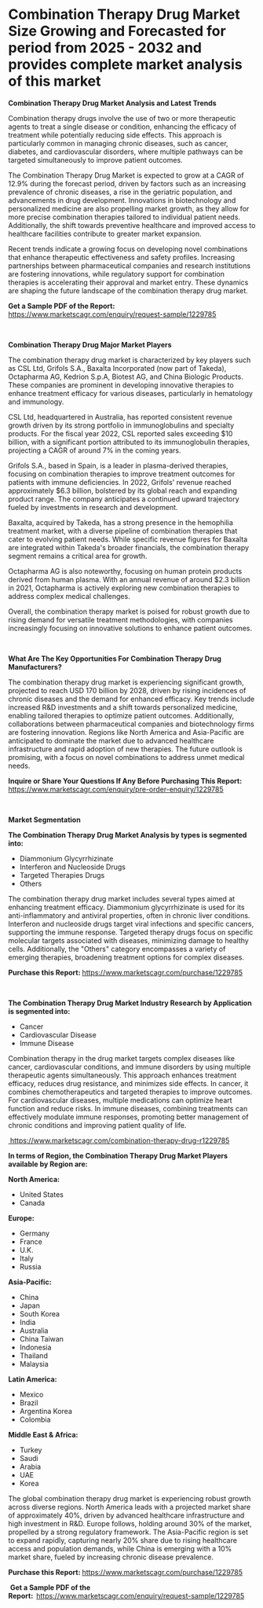<p><h1>Combination Therapy Drug Market Size Growing and Forecasted for period from 2025 - 2032 and provides complete market analysis of this market</h1></p><p><strong>Combination Therapy Drug Market Analysis and Latest Trends</strong></p>
<p><p>Combination therapy drugs involve the use of two or more therapeutic agents to treat a single disease or condition, enhancing the efficacy of treatment while potentially reducing side effects. This approach is particularly common in managing chronic diseases, such as cancer, diabetes, and cardiovascular disorders, where multiple pathways can be targeted simultaneously to improve patient outcomes.</p><p>The Combination Therapy Drug Market is expected to grow at a CAGR of 12.9% during the forecast period, driven by factors such as an increasing prevalence of chronic diseases, a rise in the geriatric population, and advancements in drug development. Innovations in biotechnology and personalized medicine are also propelling market growth, as they allow for more precise combination therapies tailored to individual patient needs. Additionally, the shift towards preventive healthcare and improved access to healthcare facilities contribute to greater market expansion.</p><p>Recent trends indicate a growing focus on developing novel combinations that enhance therapeutic effectiveness and safety profiles. Increasing partnerships between pharmaceutical companies and research institutions are fostering innovations, while regulatory support for combination therapies is accelerating their approval and market entry. These dynamics are shaping the future landscape of the combination therapy drug market.</p></p>
<p><strong>Get a Sample PDF of the Report:&nbsp;</strong> <a href="https://www.marketscagr.com/enquiry/request-sample/1229785?utm_campaign=3077&utm_medium=2&utm_source=Github&utm_content=ia&utm_term=19042025&utm_id=combination-therapy-drug">https://www.marketscagr.com/enquiry/request-sample/1229785</a></p>
<p>&nbsp;</p>
<p><strong>Combination Therapy Drug Major Market Players</strong></p>
<p><p>The combination therapy drug market is characterized by key players such as CSL Ltd, Grifols S.A., Baxalta Incorporated (now part of Takeda), Octapharma AG, Kedrion S.p.A, Biotest AG, and China Biologic Products. These companies are prominent in developing innovative therapies to enhance treatment efficacy for various diseases, particularly in hematology and immunology.</p><p>CSL Ltd, headquartered in Australia, has reported consistent revenue growth driven by its strong portfolio in immunoglobulins and specialty products. For the fiscal year 2022, CSL reported sales exceeding $10 billion, with a significant portion attributed to its immunoglobulin therapies, projecting a CAGR of around 7% in the coming years.</p><p>Grifols S.A., based in Spain, is a leader in plasma-derived therapies, focusing on combination therapies to improve treatment outcomes for patients with immune deficiencies. In 2022, Grifols' revenue reached approximately $6.3 billion, bolstered by its global reach and expanding product range. The company anticipates a continued upward trajectory fueled by investments in research and development.</p><p>Baxalta, acquired by Takeda, has a strong presence in the hemophilia treatment market, with a diverse pipeline of combination therapies that cater to evolving patient needs. While specific revenue figures for Baxalta are integrated within Takeda's broader financials, the combination therapy segment remains a critical area for growth.</p><p>Octapharma AG is also noteworthy, focusing on human protein products derived from human plasma. With an annual revenue of around $2.3 billion in 2021, Octapharma is actively exploring new combination therapies to address complex medical challenges.</p><p>Overall, the combination therapy market is poised for robust growth due to rising demand for versatile treatment methodologies, with companies increasingly focusing on innovative solutions to enhance patient outcomes.</p></p>
<p>&nbsp;</p>
<p><strong>What Are The Key Opportunities For Combination Therapy Drug Manufacturers?</strong></p>
<p><p>The combination therapy drug market is experiencing significant growth, projected to reach USD 170 billion by 2028, driven by rising incidences of chronic diseases and the demand for enhanced efficacy. Key trends include increased R&D investments and a shift towards personalized medicine, enabling tailored therapies to optimize patient outcomes. Additionally, collaborations between pharmaceutical companies and biotechnology firms are fostering innovation. Regions like North America and Asia-Pacific are anticipated to dominate the market due to advanced healthcare infrastructure and rapid adoption of new therapies. The future outlook is promising, with a focus on novel combinations to address unmet medical needs.</p></p>
<p><strong>Inquire or Share Your Questions If Any Before Purchasing This Report:</strong> <a href="https://www.marketscagr.com/enquiry/pre-order-enquiry/1229785?utm_campaign=3077&utm_medium=2&utm_source=Github&utm_content=ia&utm_term=19042025&utm_id=combination-therapy-drug">https://www.marketscagr.com/enquiry/pre-order-enquiry/1229785</a></p>
<p>&nbsp;</p>
<p><strong>Market Segmentation</strong></p>
<p><strong>The Combination Therapy Drug Market Analysis by types is segmented into:</strong></p>
<p><ul><li>Diammonium Glycyrrhizinate</li><li>Interferon and Nucleoside Drugs</li><li>Targeted Therapies Drugs</li><li>Others</li></ul></p>
<p><p>The combination therapy drug market includes several types aimed at enhancing treatment efficacy. Diammonium glycyrrhizinate is used for its anti-inflammatory and antiviral properties, often in chronic liver conditions. Interferon and nucleoside drugs target viral infections and specific cancers, supporting the immune response. Targeted therapy drugs focus on specific molecular targets associated with diseases, minimizing damage to healthy cells. Additionally, the "Others" category encompasses a variety of emerging therapies, broadening treatment options for complex diseases.</p></p>
<p><strong>Purchase this Report:&nbsp;</strong><a href="https://www.marketscagr.com/purchase/1229785?utm_campaign=3077&utm_medium=2&utm_source=Github&utm_content=ia&utm_term=19042025&utm_id=combination-therapy-drug">https://www.marketscagr.com/purchase/1229785</a></p>
<p>&nbsp;</p>
<p><strong>The Combination Therapy Drug Market Industry Research by Application is segmented into:</strong></p>
<p><ul><li>Cancer</li><li>Cardiovascular Disease</li><li>Immune Disease</li></ul></p>
<p><p>Combination therapy in the drug market targets complex diseases like cancer, cardiovascular conditions, and immune disorders by using multiple therapeutic agents simultaneously. This approach enhances treatment efficacy, reduces drug resistance, and minimizes side effects. In cancer, it combines chemotherapeutics and targeted therapies to improve outcomes. For cardiovascular diseases, multiple medications can optimize heart function and reduce risks. In immune diseases, combining treatments can effectively modulate immune responses, promoting better management of chronic conditions and improving patient quality of life.</p></p>
<p><a href="https://www.marketscagr.com/combination-therapy-drug-r1229785?utm_campaign=3077&utm_medium=2&utm_source=Github&utm_content=ia&utm_term=19042025&utm_id=combination-therapy-drug">&nbsp;https://www.marketscagr.com/combination-therapy-drug-r1229785</a></p>
<p><strong>In terms of Region, the Combination Therapy Drug Market Players available by Region are:</strong></p>
<p>
    <p> <strong> North America: </strong>
        <ul>
            <li>United States</li>
            <li>Canada</li>
        </ul>
        </p> 
    <p> <strong> Europe: </strong>
        <ul>
            <li>Germany</li>
            <li>France</li>
            <li>U.K.</li>
            <li>Italy</li>
            <li>Russia</li>
        </ul>
        </p> 
    <p> <strong> Asia-Pacific: </strong>
        <ul>
            <li>China</li>
            <li>Japan</li>
            <li>South Korea</li>
            <li>India</li>
            <li>Australia</li>
            <li>China Taiwan</li>
            <li>Indonesia</li>
            <li>Thailand</li>
            <li>Malaysia</li>
        </ul>
        </p> 
    <p> <strong> Latin America: </strong>
        <ul>
            <li>Mexico</li>
            <li>Brazil</li>
            <li>Argentina Korea</li>
            <li>Colombia</li>
        </ul>
        </p> 
    <p> <strong> Middle East & Africa: </strong>
        <ul>
            <li>Turkey</li>
            <li>Saudi</li>
            <li>Arabia</li>
            <li>UAE</li>
            <li>Korea</li>
        </ul>
    </p>
    </p>
<p><p>The global combination therapy drug market is experiencing robust growth across diverse regions. North America leads with a projected market share of approximately 40%, driven by advanced healthcare infrastructure and high investment in R&D. Europe follows, holding around 30% of the market, propelled by a strong regulatory framework. The Asia-Pacific region is set to expand rapidly, capturing nearly 20% share due to rising healthcare access and population demands, while China is emerging with a 10% market share, fueled by increasing chronic disease prevalence.</p></p>
<p><strong>Purchase this Report: </strong><a href="https://www.marketscagr.com/purchase/1229785?utm_campaign=3077&utm_medium=2&utm_source=Github&utm_content=ia&utm_term=19042025&utm_id=combination-therapy-drug">https://www.marketscagr.com/purchase/1229785</a></p>
<p>&nbsp;<strong>Get a Sample PDF of the Report:&nbsp;&nbsp;</strong><a href="https://www.marketscagr.com/enquiry/request-sample/1229785?utm_campaign=3077&utm_medium=2&utm_source=Github&utm_content=ia&utm_term=19042025&utm_id=combination-therapy-drug">https://www.marketscagr.com/enquiry/request-sample/1229785</a></p>
<p><strong></strong></p>
<p><p></p><p></p><p></p></p>